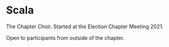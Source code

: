 # Scala

The Chapter Choir. Started at the Election Chapter Meeting 2021.

Open to participants from outside of the chapter.